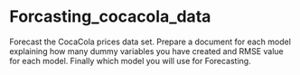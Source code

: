# Forcasting_cocacola_data


Forecast the CocaCola prices data set. Prepare a document for each model explaining 
how many dummy variables you have created and RMSE value for each model. Finally which model you will use for 
Forecasting.
